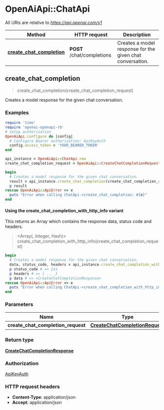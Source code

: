 # OpenAiApi::ChatApi

All URIs are relative to *https://api.openai.com/v1*

| Method | HTTP request | Description |
| ------ | ------------ | ----------- |
| [**create_chat_completion**](ChatApi.md#create_chat_completion) | **POST** /chat/completions | Creates a model response for the given chat conversation. |


## create_chat_completion

> <CreateChatCompletionResponse> create_chat_completion(create_chat_completion_request)

Creates a model response for the given chat conversation.

### Examples

```ruby
require 'time'
require 'openai-openapi-rb'
# setup authorization
OpenAiApi.configure do |config|
  # Configure Bearer authorization: ApiKeyAuth
  config.access_token = 'YOUR_BEARER_TOKEN'
end

api_instance = OpenAiApi::ChatApi.new
create_chat_completion_request = OpenAiApi::CreateChatCompletionRequest.new({messages: [OpenAiApi::ChatCompletionRequestAssistantMessage.new({role: 'assistant'})], model: OpenAiApi::CreateChatCompletionRequestModel.new}) # CreateChatCompletionRequest | 

begin
  # Creates a model response for the given chat conversation.
  result = api_instance.create_chat_completion(create_chat_completion_request)
  p result
rescue OpenAiApi::ApiError => e
  puts "Error when calling ChatApi->create_chat_completion: #{e}"
end
```

#### Using the create_chat_completion_with_http_info variant

This returns an Array which contains the response data, status code and headers.

> <Array(<CreateChatCompletionResponse>, Integer, Hash)> create_chat_completion_with_http_info(create_chat_completion_request)

```ruby
begin
  # Creates a model response for the given chat conversation.
  data, status_code, headers = api_instance.create_chat_completion_with_http_info(create_chat_completion_request)
  p status_code # => 2xx
  p headers # => { ... }
  p data # => <CreateChatCompletionResponse>
rescue OpenAiApi::ApiError => e
  puts "Error when calling ChatApi->create_chat_completion_with_http_info: #{e}"
end
```

### Parameters

| Name | Type | Description | Notes |
| ---- | ---- | ----------- | ----- |
| **create_chat_completion_request** | [**CreateChatCompletionRequest**](CreateChatCompletionRequest.md) |  |  |

### Return type

[**CreateChatCompletionResponse**](CreateChatCompletionResponse.md)

### Authorization

[ApiKeyAuth](../README.md#ApiKeyAuth)

### HTTP request headers

- **Content-Type**: application/json
- **Accept**: application/json

